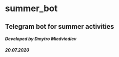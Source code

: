# **summer_bot**
## Telegram bot for summer activities
#### _Developed by Dmytro Miedviediev_
#### _20.07.2020_
